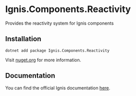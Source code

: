 ﻿# Ignis.Components.Reactivity

Provides the reactivity system for Ignis components

## Installation

```shell
dotnet add package Ignis.Components.Reactivity
```

Visit [nuget.org](https://www.nuget.org/packages/Ignis.Components.Reactivity) for more information.

## Documentation

You can find the official Ignis documentation [here](https://ignis.dvolper.dev).
